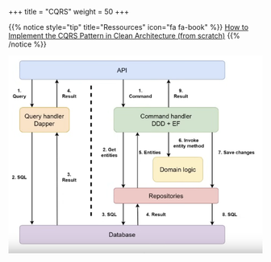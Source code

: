 +++
title = "CQRS"
weight = 50
+++

{{% notice style="tip" title="Ressources" icon="fa fa-book" %}}
[How to Implement the CQRS Pattern in Clean Architecture (from scratch)](https://youtu.be/85YbMEb1qkQ?list=PLYpjLpq5ZDGv370qMB4PLF-PlGdBhP0PA)
{{% /notice %}}

![CQRS](images/cqrs.png)